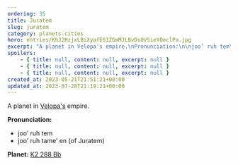 ```yaml
---
ordering: 35
title: Juratem
slug: juratem
category: planets-cities
hero: entries/KhJ2HzjxLBiXyafE61ZGmMJLBvDs0VSieYQeclPa.jpg
excerpt: "A planet in Velopa's empire.\nPronunciation:\n\njoo’ ruh tem\njoo’ ruh tame’ en (of Juratem)\n\nPlanet:\nK2..."
spoilers:
    - { title: null, content: null, excerpt: null }
    - { title: null, content: null, excerpt: null }
    - { title: null, content: null, excerpt: null }
created_at: 2023-05-21T21:51:21+00:00
updated_at: 2023-07-28T21:19:21+00:00
---
```

A planet in [Velopa's](/category/planets-cities/velopa) empire.

**Pronunciation:**
- joo’ ruh tem
- joo’ ruh tame’ en (of Juratem)

**Planet:**
[K2 288 Bb](https://en.wikipedia.org/wiki/K2-288Bb)